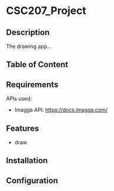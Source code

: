 # CSC207_Project

## Description

The drawing app...

## Table of Content

## Requirements

APIs used:
- Imagga API: https://docs.imagga.com/

## Features
- draw

## Installation

## Configuration